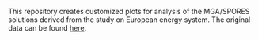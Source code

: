 This repository creates customized plots for analysis of the MGA/SPORES solutions derived from the study on European energy system.
The original data can be found [here](https://zenodo.org/records/6546817).